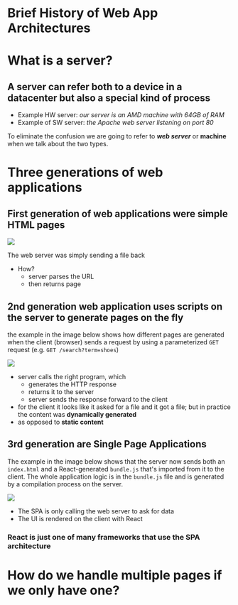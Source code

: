 # Brief History of Web App Architectures


# What is a server? 
## A server can refer both to a device in a datacenter but also a special kind of process 

- Example HW server: *our server is an AMD machine with 64GB of RAM* 
- Example of SW server: *the Apache web server listening on port 80*

To eliminate the confusion we are going to refer to ***web server*** or **machine** when we talk about the two types. 

# Three generations of web applications
## First generation of web applications were simple HTML pages

![](images/1st-gen-web-apps.png)

The web server was simply sending a file back

- How?
	- server parses the URL
	- then returns page





## 2nd generation web application uses scripts on the server to generate pages on the fly

the example in the image below shows how different pages are generated when the client (browser) sends a request by using a parameterized `GET` request (e.g. `GET /search?term=shoes`)

![](images/2nd-gen-web-app.png)


- server calls the right program, which
	- generates the HTTP response
	- returns it to the server
	- server sends the response forward to the client
- for the client it looks like it asked for a file and it got a file; but in practice the content was **dynamically generated** 
- as opposed to **static content**

## 3rd generation are Single Page Applications

The example in the image below shows that the server now sends both an `index.html` and a React-generated `bundle.js` that's imported from it to the client. The whole application logic is in the `bundle.js` file and is generated by a compilation process on the server. 

![](images/3rd-gen-web-arch.png)

- The SPA is only calling the web server to ask for data 
- The UI is rendered on the client with React

### React is just one of many frameworks that use the SPA architecture

# How do we handle multiple pages if we only have one?



